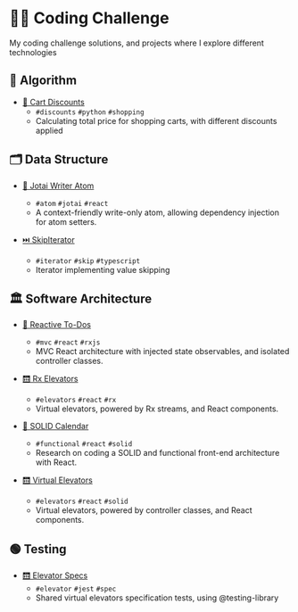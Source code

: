 # 👨‍💻 Coding Challenge

My coding challenge solutions, and projects where I explore different technologies

## 🧮 Algorithm

- [🛒 Cart Discounts](./packages/cart-discounts)
  - `#discounts` `#python` `#shopping`
  - Calculating total price for shopping carts, with different discounts applied

## 🗂️ Data Structure

- [👻 Jotai Writer Atom](./packages/jotai-writer-atom)
  - `#atom` `#jotai` `#react`
  - A context-friendly write-only atom, allowing dependency injection for atom setters.

- [⏭️ SkipIterator](./packages/skip-iterator)
  - `#iterator` `#skip` `#typescript`
  - Iterator implementing value skipping

## 🏛️ Software Architecture

- [📝 Reactive To-Dos](./packages/reactive-todos)
  - `#mvc` `#react` `#rxjs`
  - MVC React architecture with injected state observables, and isolated controller classes.

- [🛗 Rx Elevators](./packages/rx-elevators)
  - `#elevators` `#react` `#rx`
  - Virtual elevators, powered by Rx streams, and React components.

- [📅 SOLID Calendar](./packages/solid-calendar)
  - `#functional` `#react` `#solid`
  - Research on coding a SOLID and functional front-end architecture with React.

- [🛗 Virtual Elevators](./packages/virtual-elevators)
  - `#elevators` `#react` `#solid`
  - Virtual elevators, powered by controller classes, and React components.

## 🟢 Testing

- [🛗 Elevator Specs](./packages/elevator-specs)
  - `#elevator` `#jest` `#spec`
  - Shared virtual elevators specification tests, using @testing-library
